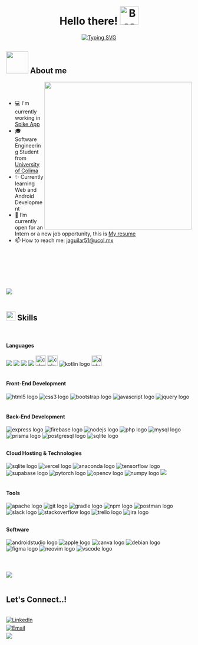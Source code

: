 <h1 align="center"><b>Hello there!   </b><img src="https://raw.githubusercontent.com/Tarikul-Islam-Anik/Animated-Fluent-Emojis/master/Emojis/Smilies/Beaming%20Face%20with%20Smiling%20Eyes.png" alt="Beaming Face with Smiling Eyes" width="50" height="50" /></h1>

<!--  -->
<p align="center">
<a href="https://git.io/typing-svg"><img src="https://readme-typing-svg.herokuapp.com?font=Roboto&pause=1000&color=28A92F&width=435&lines=I'm+David+Aguilar;Software+Enginnering+Student;Always+learning+new+things!" alt="Typing SVG" /></a>
</p>


## <picture><img align="letf" src="https://media.giphy.com/media/HzPtbOKyBoBFsK4hyc/giphy.gif?cid=790b7611wusrk4ufswaijepl0xnebw4x732aypm10yqlzqtf&ep=v1_gifs_search&rid=giphy.gif&ct=g" width = 60px></picture> About me

<picture> <img align="right" src="https://media1.giphy.com/media/13HgwGsXF0aiGY/giphy.gif" width = 400px></picture>

<br><br>

<ul>
  <li> 💻 I'm currently working in <a href="https://github.com/Paco-Taco/SpikeNative">Spike App</a> </li>
  <li> 🎓 Software Engineering  Student from <a href="https://www.ucol.mx/"> University of Colima</a> </li>
  <li> ✨ Currently learning Web and Android Development
  <li> 🔭 I’m currently open for an Intern or a new job opportunity, this is  <a href="https://portfolio-david-dev.vercel.app/CV.pdf"> My resume</a> </li>
  <li> 📫 How to reach me: <a href="mailto:jaguilar51@ucol.mx">jaguilar51@ucol.mx</a> </li>
</li>
</ul>

<br>
<br>
<br>
<br>

<br>


<br>
<img src="https://user-images.githubusercontent.com/73097560/115834477-dbab4500-a447-11eb-908a-139a6edaec5c.gif"><br><br>

## <img src="https://media2.giphy.com/media/QssGEmpkyEOhBCb7e1/giphy.gif?cid=ecf05e47a0n3gi1bfqntqmob8g9aid1oyj2wr3ds3mg700bl&rid=giphy.gif" width="25"><b> Skills</b>
<br>

<p align="center">

<h4> Languages </h4>
<span> 
  <img src="https://img.shields.io/badge/Java-ED8B00?style=for-the-badge&logo=java&logoColor=white">
  <img src="https://img.shields.io/badge/C-00599C?style=for-the-badge&logo=c&logoColor=white">
  <img src="https://img.shields.io/badge/python-3670A0?style=for-the-badge&logo=python&logoColor=ffdd54">
  <img src= "https://img.shields.io/badge/-Arduino-00979D?style=for-the-badge&logo=Arduino&logoColor=white">
  <img src="https://img.shields.io/badge/C Sharp-239120?logo=csharp&logoColor=white&style=for-the-badge" height="28" alt="csharp logo"  />
  <img src="https://img.shields.io/badge/C++-00599C?logo=cplusplus&logoColor=white&style=for-the-badge" height="28" alt="cplusplus logo"  />
  <img src="https://img.shields.io/badge/Kotlin-7F52FF?logo=kotlin&logoColor=white&style=for-the-badge" height="" alt="kotlin logo"  />
  <img src="https://img.shields.io/badge/Arduino-00979D?logo=arduino&logoColor=white&style=for-the-badge" height="28" alt="arduino logo"  />
 


</span>

<br>   
<br>
 
<h4> Front-End Development </h4>
<span>

  <img src="https://img.shields.io/badge/HTML5-E34F26?logo=html5&logoColor=white&style=for-the-badge"  alt="html5 logo"  />
  <img src="https://img.shields.io/badge/CSS3-1572B6?logo=css3&logoColor=white&style=for-the-badge"  alt="css3 logo"  />

  <img src="https://img.shields.io/badge/Bootstrap-7952B3?logo=bootstrap&logoColor=white&style=for-the-badge"  alt="bootstrap logo"  />
  <img src="https://img.shields.io/badge/JavaScript-F7DF1E?logo=javascript&logoColor=black&style=for-the-badge"  alt="javascript logo"  />
  <img src="https://img.shields.io/badge/jQuery-0769AD?logo=jquery&logoColor=white&style=for-the-badge"  alt="jquery logo"  />



</span>

<br>
<br>
<h4> Back-End Development </h4>
<span>

  
  <img src="https://img.shields.io/badge/Express-000000?logo=express&logoColor=white&style=for-the-badge"  alt="express logo"  />
  <img src="https://img.shields.io/badge/Firebase-FFCA28?logo=firebase&logoColor=black&style=for-the-badge"  alt="firebase logo"  />
  <img src="https://img.shields.io/badge/Node.js-339933?logo=nodedotjs&logoColor=white&style=for-the-badge"  alt="nodejs logo"  />
  <img src="https://img.shields.io/badge/PHP-777BB4?logo=php&logoColor=black&style=for-the-badge"  alt="php logo"  />
  <img src="https://img.shields.io/badge/MySQL-4479A1?logo=mysql&logoColor=white&style=for-the-badge" alt="mysql logo"  />

  <img src="https://img.shields.io/badge/Prisma-2D3748?logo=prisma&logoColor=white&style=for-the-badge"  alt="prisma logo"  />
  <img src="https://img.shields.io/badge/PostgreSQL-4169E1?logo=postgresql&logoColor=white&style=for-the-badge"  alt="postgresql logo"  />
  <img src="https://img.shields.io/badge/SQLite-003B57?logo=sqlite&logoColor=white&style=for-the-badge"  alt="sqlite logo"  />

###
##



</span>


<h4> Cloud Hosting & Technologies </h4>
<span>

<img src="https://img.shields.io/badge/GitHub%20Pages-%23327FC7.svg?style=for-the-badge&logo=github&logoColor=white"  alt="sqlite logo" />
  <img src="https://img.shields.io/badge/Vercel-000000?logo=vercel&logoColor=white&style=for-the-badge"  alt="vercel logo"  />
  <img src="https://img.shields.io/badge/Anaconda-44A833?logo=anaconda&logoColor=white&style=for-the-badge" alt="anaconda logo"  />
  <img src="https://img.shields.io/badge/TensorFlow-FF6F00?logo=tensorflow&logoColor=black&style=for-the-badge"  alt="tensorflow logo"  />
  <img src="https://img.shields.io/badge/Supabase-3ECF8E?logo=supabase&logoColor=black&style=for-the-badge"  alt="supabase logo"  />

  <img src="https://img.shields.io/badge/PyTorch-EE4C2C?logo=pytorch&logoColor=white&style=for-the-badge" alt="pytorch logo"  />
  <img src="https://img.shields.io/badge/OpenCV-5C3EE8?logo=opencv&logoColor=white&style=for-the-badge"  alt="opencv logo"  />

  <img src="https://img.shields.io/badge/NumPy-013243?logo=numpy&logoColor=white&style=for-the-badge"  alt="numpy logo"  />
  <img src="https://img.shields.io/badge/Markdown-%23000000.svg?style=for-the-badge&logo=markdown&logoColor=white">






</span>
    
<br>


<br>
<h4> Tools </h4>
<span>



  <img src="https://img.shields.io/badge/Apache-D22128?logo=apache&logoColor=white&style=for-the-badge" alt="apache logo"  />
 
  <img src="https://img.shields.io/badge/Git-F05032?logo=git&logoColor=white&style=for-the-badge"  alt="git logo"  />

  <img src="https://img.shields.io/badge/Gradle-02303A?logo=gradle&logoColor=white&style=for-the-badge"  alt="gradle logo"  />

  <img src="https://img.shields.io/badge/npm-CB3837?logo=npm&logoColor=white&style=for-the-badge"  alt="npm logo"  />

  <img src="https://img.shields.io/badge/Postman-FF6C37?logo=postman&logoColor=black&style=for-the-badge"  alt="postman logo"  />
 
  <img src="https://img.shields.io/badge/Slack-4A154B?logo=slack&logoColor=white&style=for-the-badge"  alt="slack logo"  />

  <img src="https://img.shields.io/badge/Stack Overflow-F58025?logo=stackoverflow&logoColor=black&style=for-the-badge"  alt="stackoverflow logo"  />

  <img src="https://img.shields.io/badge/Trello-0052CC?logo=trello&logoColor=white&style=for-the-badge"  alt="trello logo"  />
  <img src="https://img.shields.io/badge/Jira-0052CC?logo=jira&logoColor=white&style=for-the-badge"  alt="jira logo"  />

###

###
##



</span>
<h4> Software </h4>
<span>


 <img src="https://img.shields.io/badge/Android Studio-3DDC84?logo=androidstudio&logoColor=black&style=for-the-badge"  alt="androidstudio logo"  />
  
  <img src="https://img.shields.io/badge/Apple-000000?logo=apple&logoColor=white&style=for-the-badge"  alt="apple logo"  />
  
  <img src="https://img.shields.io/badge/Canva-00C4CC?logo=canva&logoColor=black&style=for-the-badge"  alt="canva logo"  />
 
  <img src="https://img.shields.io/badge/Debian-A81D33?logo=debian&logoColor=white&style=for-the-badge"  alt="debian logo"  />
 
  <img src="https://img.shields.io/badge/Figma-F24E1E?logo=figma&logoColor=white&style=for-the-badge"  alt="figma logo"  />
  
  <img src="https://img.shields.io/badge/Neovim-57A143?logo=neovim&logoColor=black&style=for-the-badge"  alt="neovim logo"  />
  
  <img src="https://img.shields.io/badge/Visual Studio Code-007ACC?logo=visualstudiocode&logoColor=white&style=for-the-badge"  alt="vscode logo"  />

###

###



</span>
</p>


<br>


<img src="https://user-images.githubusercontent.com/73097560/115834477-dbab4500-a447-11eb-908a-139a6edaec5c.gif"><br><br>

## <b> Let's Connect..!</b>
<br>

<a href="https://www.linkedin.com/in/jose-david-aguilar-avalos-626a4b2b2/" target="_blank">
    <img src="https://img.shields.io/badge/linkedin: Jose David Aguilar-%2300acee.svg?color=405DE6&style=for-the-badge&logo=linkedin&logoColor=white" alt="LinkedIn" style="margin-bottom: 5px;"/>
</a>



<br>


<a href="mailto:jaguilar51@ucol.mx?subject=Correo%20Importante%20de%20Contacto%20Github&body=Hola,%0D%0A%0D%0AQuisiera%20ponerme%20en%20contacto%20contigo.%0D%0A%0D%0ASaludos,%0D%0ATu%20Nombre">
    <img src="https://img.shields.io/badge/email: jaguilar51@ucol.mx-%23EA4335.svg?style=for-the-badge&logo=icloud&logoColor=white" alt="Email" style="margin-bottom: 5px;" />
</a>



	
</ul>
</div>

<br>
<img src="https://user-images.githubusercontent.com/73097560/115834477-dbab4500-a447-11eb-908a-139a6edaec5c.gif">
<br>
